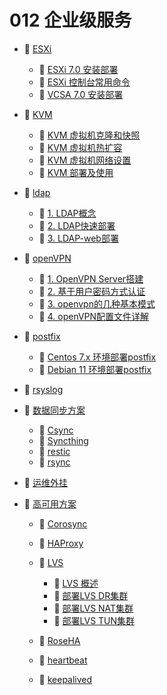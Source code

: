 # 012 企业级服务

* 📑 [ESXi](siyuan://blocks/20231110105237-tf6jd4z)

  * 📄 [ESXi 7.0 安装部署](siyuan://blocks/20231110105237-s89dro8)
  * 📄 [ESXi 控制台常用命令](siyuan://blocks/20231110105237-lhl4wt8)
  * 📄 [VCSA 7.0 安装部署](siyuan://blocks/20231110105237-nhj6zx4)
* 📑 [KVM](siyuan://blocks/20231110105237-iu0gfzm)

  * 📄 [KVM 虚拟机克隆和快照](siyuan://blocks/20231110105237-fruetne)
  * 📄 [KVM 虚拟机热扩容](siyuan://blocks/20231110105237-8ti0rbi)
  * 📄 [KVM 虚拟机网络设置](siyuan://blocks/20231110105237-ix5te09)
  * 📄 [KVM 部署及使用](siyuan://blocks/20231110105237-wfzq9il)
* 📑 [ldap](siyuan://blocks/20231110105237-ztgtort)

  * 📄 [1. LDAP概念](siyuan://blocks/20231110105237-tivp8om)
  * 📄 [2. LDAP快速部署](siyuan://blocks/20231110105237-vvkxax9)
  * 📄 [3. LDAP-web部署](siyuan://blocks/20231110105237-d5sc3rc)
* 📑 [openVPN](siyuan://blocks/20231110105237-p65g7vr)

  * 📄 [1. OpenVPN Server搭建](siyuan://blocks/20240416105259-x2pblds)
  * 📄 [2. 基于用户密码方式认证](siyuan://blocks/20240416105209-l4yp3a1)
  * 📄 [3. openvpn的几种基本模式](siyuan://blocks/20240416163621-xeoaovz)
  * 📄 [4. openVPN配置文件详解](siyuan://blocks/20240416105110-8ykr86q)
* 📑 [postfix](siyuan://blocks/20231110105237-xe4iz3j)

  * 📄 [Centos 7.x 环境部署postfix](siyuan://blocks/20231110105237-b85an2j)
  * 📄 [Debian 11 环境部署postfix](siyuan://blocks/20231110105237-9aus5y6)
* 📄 [rsyslog](siyuan://blocks/20231110105237-q0cwftf)
* 📑 [数据同步方案](siyuan://blocks/20240102152147-t9hl5kk)

  * 📄 [Csync](siyuan://blocks/20240102152216-zl5iyuy)
  * 📄 [Syncthing](siyuan://blocks/20231228144044-ckx1si1)
  * 📄 [restic](siyuan://blocks/20231227205143-jmyswdg)
  * 📄 [rsync](siyuan://blocks/20231110105237-umr6dnh)
* 📄 [运维外挂](siyuan://blocks/20231110105237-y1hjq04)
* 📑 [高可用方案](siyuan://blocks/20231110105237-jzmh2i3)

  * 📄 [Corosync](siyuan://blocks/20231110105237-4mmaak5)
  * 📄 [HAProxy](siyuan://blocks/20231110105237-4lwc89y)
  * 📑 [LVS](siyuan://blocks/20231110105237-6vyd94f)

    * 📄 [LVS 概述](siyuan://blocks/20231110105237-xkyx41m)
    * 📄 [部署LVS DR集群](siyuan://blocks/20231110105237-b1d2mby)
    * 📄 [部署LVS NAT集群](siyuan://blocks/20231110105237-2nzjwjz)
    * 📄 [部署LVS TUN集群](siyuan://blocks/20231110105237-rr8qk7s)
  * 📄 [RoseHA](siyuan://blocks/20231110105237-ss4javc)
  * 📄 [heartbeat](siyuan://blocks/20231110105237-pji6ny4)
  * 📄 [keepalived](siyuan://blocks/20231110105237-xanvb6a)

‍

